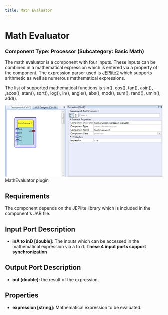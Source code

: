 ```yaml
---
title: Math Evaluator
---
```


# Math Evaluator

### Component Type: Processor (Subcategory: Basic Math)

The math evaluator is a component with four inputs. These inputs can be combined in a mathematical expression which is entered via a property of the component. The expression parser used is [JEPlite2](http://sourceforge.net/projects/jeplite/) which supports arithmetic as well as numerous mathematical expressions.

The list of supported mathematical functions is sin(), cos(), tan(), asin(), ,acos(), atan(), sqrt(), log(), ln(), angle(), abs(), mod(), sum(), rand(), umin(), add().

![Screenshot: MathEvaluator plugin](./img/MathEvaluator.jpg "Screenshot: MathEvaluator plugin")  
MathEvaluator plugin

## Requirements

The component depends on the JEPlite library which is included in the component's JAR file.

## Input Port Description

- **inA to inD \[double\]:** The inputs which can be accessed in the mathematical expression via a to d. **These 4 input ports support synchronization**

## Output Port Description

- **out \[double\]:** the result of the expression.

## Properties

- **expression \[string\]:** Mathematical expression to be evaluated.
